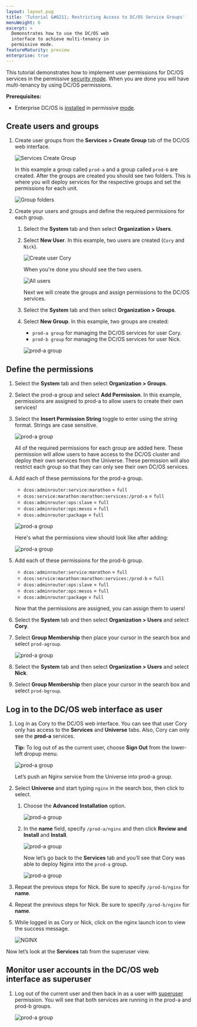 ```yaml
---
layout: layout.pug
title: 'Tutorial &#8211; Restricting Access to DC/OS Service Groups'
menuWeight: 6
excerpt: >
  Demonstrates how to use the DC/OS web
  interface to achieve multi-tenancy in
  permissive mode.
featureMaturity: preview
enterprise: true
---
```

This tutorial demonstrates how to implement user permissions for DC/OS services in the permissive [security mode](/1.8/administration/installing/ent/custom/configuration-parameters/#security). When you are done you will have multi-tenancy by using DC/OS permissions.  

**Prerequisites:**

- Enterprise DC/OS is [installed](/1.8/administration/installing/ent/) in permissive [mode](/1.8/administration/installing/ent/custom/configuration-parameters/#security).

## Create users and groups

1.  Create user groups from the **Services > Create Group** tab of the DC/OS web interface.

    ![Services Create Group](../img/service-group1.png)
    
    In this example a group called `prod-a` and a group called `prod-b` are created. After the groups are created you should see two folders. This is where you will deploy services for the respective groups and set the permissions for each unit.
    
    ![Group folders](../img/service-group2.png)
    
1.  Create your users and groups and define the required permissions for each group. 

    1.  Select the **System** tab and then select **Organization > Users**. 
     
    1.  Select **New User**.  In this example, two users are created (`Cory` and `Nick`).     
        
        ![Create user Cory](../img/service-group3.png)
        
        When you're done you should see the two users. 
        
        ![All users](../img/service-group4.png)
        
        Next we will create the groups and assign permissions to the DC/OS services.
    
    1.  Select the **System** tab and then select **Organization > Groups**.
    
    1.  Select **New Group**. In this example, two groups are created:
        
        - `prod-a group` for managing the DC/OS services for user Cory.
        - `prod-b group` for managing the DC/OS services for user Nick.
        
        ![prod-a group](../img/service-group5.png)
        
## Define the permissions
    
1.  Select the **System** tab and then select **Organization > Groups**. 

1.  Select the prod-a group and select **Add Permission**.  In this example, permissions are assigned to prod-a to allow users to create their own services!  

1.  Select the **Insert Permission String** toggle to enter using the string format. Strings are case sensitive.
    
    ![prod-a group](../img/service-group6.png)
    
    All of the required permissions for each group are added here. These permission will allow users to have access to the DC/OS cluster and deploy their own services from the Universe.  These permission will also restrict each group so that they can only see their own DC/OS services.
      
1.  Add each of these permissions for the prod-a group.   
    
    -  `dcos:adminrouter:service:marathon` = `full`
    -  `dcos:service:marathon:marathon:services:/prod-a` = `full`  
    -  `dcos:adminrouter:ops:slave` = `full`
    -  `dcos:adminrouter:ops:mesos` = `full`
    -  `dcos:adminrouter:package` = `full`
    
    ![prod-a group](../img/service-group7.png)
    
    Here's what the permissions view should look like after adding:
    
    ![prod-a group](../img/service-group8.png)
    
1.  Add each of these permissions for the prod-b group.   
            
    -  `dcos:adminrouter:service:marathon` = `full`
    -  `dcos:service:marathon:marathon:services:/prod-b` = `full`  
    -  `dcos:adminrouter:ops:slave` = `full`
    -  `dcos:adminrouter:ops:mesos` = `full`
    -  `dcos:adminrouter:package` = `full`
    
    Now that the permissions are assigned, you can assign them to users!   
    
1.  Select the **System** tab and then select **Organization > Users** and select **Cory**.  

1.  Select **Group Membership** then place your cursor in the search box and select `prod-agroup`. 

    ![prod-a group](../img/service-group9.png)
    
1.  Select the **System** tab and then select **Organization > Users** and select **Nick**.  
    
1.  Select **Group Membership** then place your cursor in the search box and select `prod-bgroup`. 
    
    
## Log in to the DC/OS web interface as user

1.  Log in as Cory to the DC/OS web interface. You can see that user Cory only has access to the **Services** and **Universe** tabs. Also, Cory can only see the **prod-a** services.
 
    **Tip:** To log out of as the current user, choose **Sign Out** from the lower-left dropup menu.
    
    ![prod-a group](../img/service-group10.png)
    
    Let’s push an Nginx service from the Universe into prod-a group.  
    
1.  Select **Universe** and start typing `nginx` in the search box, then click to select.

    1.  Choose the **Advanced Installation** option. 
        
        ![prod-a group](../img/service-group11.png)
        
    1.  In the **name** field, specify `/prod-a/nginx` and then click **Review and Install** and **Install**.
    
        ![prod-a group](../img/service-group12.png)
        
        Now let’s go back to the **Services** tab and you’ll see that Cory was able to deploy Nginx into the `prod-a` group.
        
        ![prod-a group](../img/service-group13.png)
        
1.  Repeat the previous steps for Nick. Be sure to specify `/prod-b/nginx` for **name**. 

1.  Repeat the previous steps for Nick. Be sure to specify `/prod-b/nginx` for **name**. 

1.  While logged in as Cory or Nick, click on the nginx launch icon to view the success message.
    
    ![NGINX](../img/service-group-nginx.png)
    
    
Now let’s look at the **Services** tab from the superuser view.  


## Monitor user accounts in the DC/OS web interface as superuser

1.  Log out of the current user and then back in as a user with [superuser](/1.8/administration/id-and-access-mgt/permissions/superuser-perm/) permission. You will see that both services are running in the prod-a and prod-b groups.  

    ![prod-a group](../img/service-group14.png)




        


        
        


